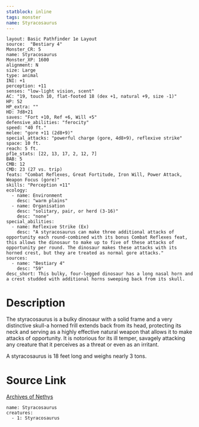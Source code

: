 ```yaml
---
statblock: inline
tags: monster
name: Styracosaurus
---
```

```statblock
layout: Basic Pathfinder 1e Layout
source:  "Bestiary 4"
Monster_CR: 5
name: Styracosaurus
Monster_XP: 1600
alignment: N
size: Large
type: animal
INI: +1
perception: +11
senses: "low-light vision, scent"
AC: "19, touch 10, flat-footed 18 (dex +1, natural +9, size -1)"
HP: 52
HP_extra: ""
HD: 7d8+21
saves: "Fort +10, Ref +6, Will +5"
defensive_abilities: "ferocity"
speed: "40 ft."
melee: "gore +11 (2d8+9)"
special_attacks: "powerful charge (gore, 4d8+9), reflexive strike"
space: 10 ft.
reach: 5 ft.
pf1e_stats: [22, 13, 17, 2, 12, 7]
BAB: 5
CMB: 12
CMD: 23 (27 vs. trip)
feats: "Combat Reflexes, Great Fortitude, Iron Will, Power Attack, Weapon Focus (gore)"
skills: "Perception +11"
ecology:
  - name: Environment
    desc: "warm plains"
  - name: Organisation
    desc: "solitary, pair, or herd (3-16)"
    desc: "none"
special_abilities:
  - name: Reflexive Strike (Ex)
    desc: "A styracosaurus can make three additional attacks of opportunity each round-combined with its bonus Combat Reflexes feat, this allows the dinosaur to make up to five of these attacks of opportunity per round. The dinosaur makes these attacks with its horned crest, but they are treated as normal gore attacks."
sources:
  - name: "Bestiary 4"
    desc: "59"
desc_short: This bulky, four-legged dinosaur has a long nasal horn and a crest studded with additional horns sweeping back from its skull.
```
# Description
The styracosaurus is a bulky dinosaur with a solid frame and a very distinctive skull-a horned frill extends back from its head, protecting its neck and serving as a highly effective natural weapon that allows it to make attacks of opportunity. It is notorious for its ill temper, savagely attacking any creature that it perceives as a threat or even as an irritant.

A styracosaurus is 18 feet long and weighs nearly 3 tons.
# Source Link
[Archives of Nethys](https://aonprd.com/MonsterDisplay.aspx?ItemName=Styracosaurus)
```encounter-table
name: Styracosaurus
creatures:
  - 1: Styracosaurus
```
